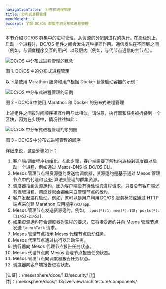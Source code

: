 ```yaml
---
navigationTitle:  分布式进程管理
title: 分布式进程管理
menuWeight: 5
excerpt: 了解 DC/OS 群集中的分布式进程管理
---
```



本节介绍 DC/OS 群集中的进程管理，从资源的分配到进程的执行。在高级别上，启动一个进程时，DC/OS 组件之间会发生这种相互作用。通信发生在不同层之间（例如，与调度程序交互的用户）以及层内（例如，与代节点通信的主节点）。

![DC/OS 中分布式进程管理的概念](/mesosphere/dcos/cn/1.13/img/dcos-architecture-distributed-process-management-concept.png)

图 1. DC/OS 中的分布式进程管理

以下是使用 Marathon 服务和用户根据 Docker 镜像启动容器的示例：

![DC/OS 中分布式进程管理的示例](/mesosphere/dcos/cn/1.13/img/dcos-architecture-distributed-process-management-example.png)

图 2 - DC/OS 中使用 Marathon 和 Docker 的分布式进程管理

上述组件之间按时间顺序相互作用与此相似。请注意，执行器和任务被折叠到一个区块，因为在实践中，情况往往如此：

![DC/OS 中分布式进程管理的序列图](/mesosphere/dcos/cn/1.13/img/dcos-architecture-distributed-process-management-seq-diagram.png)

图 3 - DC/OS 中分布式进程管理的顺序

详细来说，这些步骤如下：

1. 客户端/调度程序初始化。在此步骤，客户端需要了解如何连接到调度器以启动一个进程，例如通过 Mesos-DNS 或 DC/OS CLI。
1. Mesos 管理节点将资源邀约发送给调度器，资源邀约是基于通过 Mesos 管理节点中的代理和 <a href="https://www.cs.berkeley.edu/~alig/papers/drf.pdf">DRF</a> 算法来管理的群集资源。
1. 调度器拒绝资源邀约，因为客户端没有待处理的进程请求。只要没有客户端还有发起进程，调度器就会拒绝来自管理节点的邀约。
1. 客户发起进程启动。例如，这可以是用户利用 DC/OS [服务](/mesosphere/dcos/cn/1.13/gui/services/)标签或通过 HTTP 端点来创建 Marathon 应用程序`/v2/app`.
1. Mesos 管理节点发送资源邀约。例如， `cpus(*):1; mem(*):128; ports(*):[21452-21452]`.
1. 如果资源邀约符合调度器对进程的要求，它将接受邀约并向 Mesos 管理节点发送 `launchTask` 请求。
1. Mesos 管理节点指示 Mesos 代理节点启动任务。
1. Mesos 代理节点通过执行器启动任务。
1. 执行器向 Mesos 代理节点报告任务状态。
1. Mesos 代理节点向 Mesos 管理节点报告任务状态。
1. Mesos 管理节点向调度器报告任务状态。
1. 调度器向客户端报告进程状态。


[认证]：/mesosphere/dcos/1.13/security/
[组件]：/mesosphere/dcos/1.13/overview/architecture/components/
